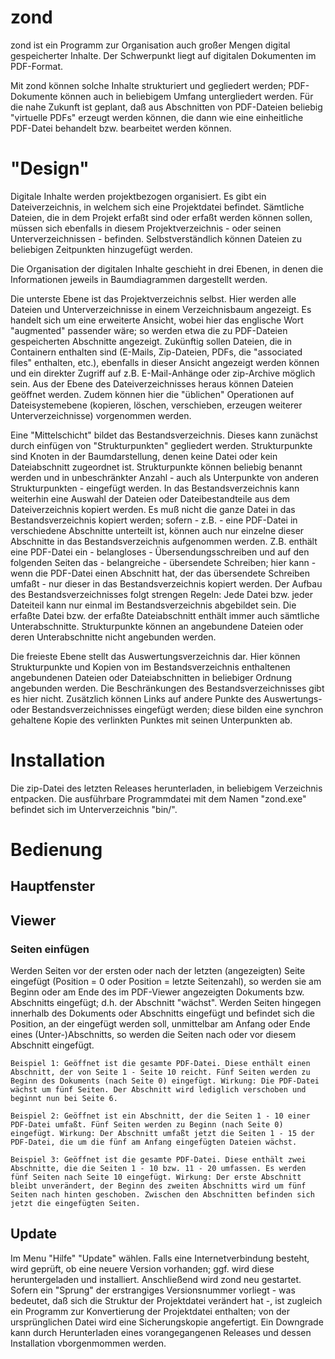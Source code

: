 # zond
zond ist ein Programm zur Organisation auch großer Mengen digital gespeicherter Inhalte. Der Schwerpunkt liegt auf digitalen Dokumenten im PDF-Format.

Mit zond können solche Inhalte strukturiert und gegliedert werden; PDF-Dokumente können auch in beliebigem Umfang untergliedert werden. Für die nahe Zukunft ist geplant, daß aus Abschnitten von PDF-Dateien beliebig "virtuelle PDFs" erzeugt werden können, die dann wie eine einheitliche PDF-Datei behandelt bzw. bearbeitet werden können.

# "Design"
Digitale Inhalte werden projektbezogen organisiert. Es gibt ein Dateiverzeichnis, in welchem sich eine Projektdatei befindet. Sämtliche Dateien, die in dem Projekt erfaßt sind oder erfaßt werden können sollen, müssen sich ebenfalls in diesem Projektverzeichnis - oder seinen Unterverzeichnissen - befinden. Selbstverständlich können Dateien zu beliebigen Zeitpunkten hinzugefügt werden.

Die Organisation der digitalen Inhalte geschieht in drei Ebenen, in denen die Informationen jeweils in Baumdiagrammen dargestellt werden.

Die unterste Ebene ist das Projektverzeichnis selbst. Hier werden alle Dateien und Unterverzeichnisse in einem Verzeichnisbaum angezeigt. Es handelt sich um eine erweiterte Ansicht, wobei hier das englische Wort "augmented" passender wäre; so werden etwa die zu PDF-Dateien gespeicherten Abschnitte angezeigt. Zukünftig sollen Dateien, die in Containern enthalten sind (E-Mails, Zip-Dateien, PDFs, die "associated files" enthalten, etc.), ebenfalls in dieser Ansicht angezeigt werden können und ein direkter Zugriff auf z.B. E-Mail-Anhänge oder zip-Archive möglich sein. Aus der Ebene des Dateiverzeichnisses heraus können Dateien geöffnet werden. Zudem können hier die "üblichen" Operationen auf Dateisystemebene (kopieren, löschen, verschieben, erzeugen weiterer Unterverzeichnisse) vorgenommen werden.

Eine "Mittelschicht" bildet das Bestandsverzeichnis. Dieses kann zunächst durch einfügen von "Strukturpunkten" gegliedert werden. Strukturpunkte sind Knoten in der Baumdarstellung, denen keine Datei oder kein Dateiabschnitt zugeordnet ist. Strukturpunkte können beliebig benannt werden und in unbeschränkter Anzahl - auch als Unterpunkte von anderen Strukturpunkten - eingefügt werden. In das Bestandsverzeichnis kann weiterhin eine Auswahl der Dateien oder Dateibestandteile aus dem Dateiverzeichnis kopiert werden. Es muß nicht die ganze Datei in das Bestandsverzeichnis kopiert werden; sofern - z.B. - eine PDF-Datei in verschiedene Abschnitte unterteilt ist, können auch nur einzelne dieser Abschnitte in das Bestandsverzeichnis aufgenommen werden. Z.B. enthält eine PDF-Datei ein - belangloses - Übersendungsschreiben und auf den folgenden Seiten das - belangreiche - übersendete Schreiben; hier kann - wenn die PDF-Datei einen Abschnitt hat, der das übersendete Schreiben umfaßt - nur dieser in das Bestandsverzeichnis kopiert werden. Der Aufbau des Bestandsverzeichnisses folgt strengen Regeln: Jede Datei bzw. jeder Dateiteil kann nur einmal im Bestandsverzeichnis abgebildet sein. Die erfaßte Datei bzw. der erfaßte Dateiabschnitt enthält immer auch sämtliche Unterabschnitte. Strukturpunkte können an angebundene Dateien oder deren Unterabschnitte nicht angebunden werden.

Die freieste Ebene stellt das Auswertungsverzeichnis dar. Hier können Strukturpunkte und Kopien von im Bestandsverzeichnis enthaltenen angebundenen Dateien oder Dateiabschnitten in beliebiger Ordnung angebunden werden. Die Beschränkungen des Bestandsverzeichnisses gibt es hier nicht. Zusätzlich können Links auf andere Punkte des Auswertungs- oder Bestandsverzeichnisses eingefügt werden; diese bilden eine synchron gehaltene Kopie des verlinkten Punktes mit seinen Unterpunkten ab.

# Installation
Die zip-Datei des letzten Releases herunterladen, in beliebigem Verzeichnis entpacken. Die ausführbare Programmdatei mit dem Namen "zond.exe" befindet sich im Unterverzeichnis "bin/".



# Bedienung

## Hauptfenster

## 

## Viewer

###

###

### Seiten einfügen
Werden Seiten vor der ersten oder nach der letzten (angezeigten) Seite eingefügt (Position = 0 oder Position = letzte Seitenzahl), so werden sie am Beginn oder am Ende des im PDF-Viewer angezeigten Dokuments bzw. Abschnitts eingefügt; d.h. der Abschnitt "wächst". Werden Seiten hingegen innerhalb des Dokuments oder Abschnitts eingefügt und befindet sich die Position, an der eingefügt werden soll, unmittelbar am Anfang oder Ende eines (Unter-)Abschnitts, so werden die Seiten nach oder vor diesem Abschnitt eingefügt. 

`Beispiel 1: Geöffnet ist die gesamte PDF-Datei. Diese enthält einen Abschnitt, der von Seite 1 - Seite 10 reicht. Fünf Seiten werden zu Beginn des Dokuments (nach Seite 0) eingefügt. Wirkung: Die PDF-Datei wächst um fünf Seiten. Der Abschnitt wird lediglich verschoben und beginnt nun bei Seite 6.`

`Beispiel 2: Geöffnet ist ein Abschnitt, der die Seiten 1 - 10 einer PDF-Datei umfaßt. Fünf Seiten werden zu Beginn (nach Seite 0) eingefügt. Wirkung: Der Abschnitt umfaßt jetzt die Seiten 1 - 15 der PDF-Datei, die um die fünf am Anfang eingefügten Dateien wächst.`

`Beispiel 3: Geöffnet ist die gesamte PDF-Datei. Diese enthält zwei Abschnitte, die die Seiten 1 - 10 bzw. 11 - 20 umfassen. Es werden fünf Seiten nach Seite 10 eingefügt. Wirkung: Der erste Abschnitt bleibt unverändert, der Beginn des zweiten Abschnitts wird um fünf Seiten nach hinten geschoben. Zwischen den Abschnitten befinden sich jetzt die eingefügten Seiten.`

## Update
Im Menu "Hilfe" "Update" wählen. Falls eine Internetverbindung besteht, wird geprüft, ob eine neuere Version vorhanden; ggf. wird diese heruntergeladen und installiert. Anschließend wird zond neu gestartet. Sofern ein "Sprung" der erstrangiges Versionsnummer vorliegt - was bedeutet, daß sich die Struktur der Projektdatei verändert hat -, ist zugleich ein Programm zur Konvertierung der Projektdatei enthalten; von der ursprünglichen Datei wird eine Sicherungskopie angefertigt. Ein Downgrade kann durch Herunterladen eines vorangegangenen Releases und dessen Installation vborgenmommen werden.
